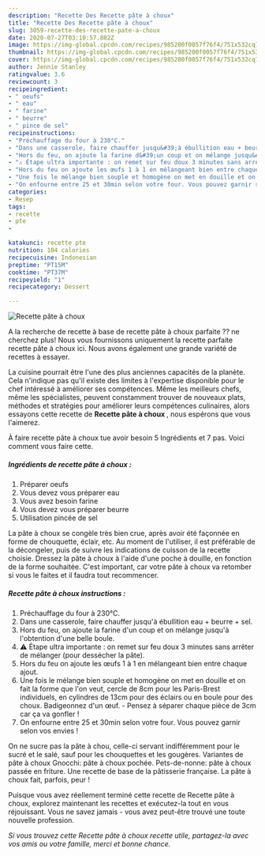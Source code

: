 ```yaml
---
description: "Recette Des Recette pâte à choux"
title: "Recette Des Recette pâte à choux"
slug: 3059-recette-des-recette-pate-a-choux
date: 2020-07-27T03:10:57.882Z
image: https://img-global.cpcdn.com/recipes/985200f0057f76f4/751x532cq70/recette-pate-a-choux-photo-principale-de-la-recette.jpg
thumbnail: https://img-global.cpcdn.com/recipes/985200f0057f76f4/751x532cq70/recette-pate-a-choux-photo-principale-de-la-recette.jpg
cover: https://img-global.cpcdn.com/recipes/985200f0057f76f4/751x532cq70/recette-pate-a-choux-photo-principale-de-la-recette.jpg
author: Jennie Stanley
ratingvalue: 3.6
reviewcount: 3
recipeingredient:
- " oeufs"
- " eau"
- " farine"
- " beurre"
- " pince de sel"
recipeinstructions:
- "Préchauffage du four à 230°C."
- "Dans une casserole, faire chauffer jusqu&#39;à ébullition eau + beurre + sel."
- "Hors du feu, on ajoute la farine d&#39;un coup et on mélange jusqu&#39;à l&#39;obtention d&#39;une belle boule."
- "⚠️ Étape ultra importante : on remet sur feu doux 3 minutes sans arrêter de mélanger (pour dessécher la pâte)."
- "Hors du feu on ajoute les œufs 1 à 1 en mélangeant bien entre chaque ajout."
- "Une fois le mélange bien souple et homogène on met en douille et on fait la forme que l&#39;on veut, cercle de 8cm pour les Paris-Brest individuels, en cylindres de 13cm pour des éclairs ou en boule pour des choux. Badigeonnez d&#39;un œuf. Pensez à séparer chaque pièce de 3cm car ça va gonfler !"
- "On enfourne entre 25 et 30min selon votre four. Vous pouvez garnir selon vos envies !"
categories:
- Resep
tags:
- recette
- pte
- 

katakunci: recette pte  
nutrition: 104 calories
recipecuisine: Indonesian
preptime: "PT15M"
cooktime: "PT37M"
recipeyield: "1"
recipecategory: Dessert

---
```



![Recette pâte à choux](https://img-global.cpcdn.com/recipes/985200f0057f76f4/751x532cq70/recette-pate-a-choux-photo-principale-de-la-recette.jpg)

A la recherche de recette à base de recette pâte à choux parfaite ?? ne cherchez plus! Nous vous fournissons uniquement la recette parfaite recette pâte à choux ici. Nous avons également une grande variété de recettes à essayer.

La cuisine pourrait être l'une des plus anciennes capacités de la planète. Cela n'indique pas qu'il existe des limites à l'expertise disponible pour le chef intéressé à améliorer ses compétences. Même les meilleurs chefs, même les spécialistes, peuvent constamment trouver de nouveaux plats, méthodes et stratégies pour améliorer leurs compétences culinaires, alors essayons cette recette de <strong> Recette pâte à choux </strong>, nous espérons que vous l'aimerez.

<!--inarticleads1-->

À faire recette pâte à choux tue avoir besoin 5 Ingrédients et 7 pas. Voici comment vous faire cette.

##### Ingrédients de recette pâte à choux :

1. Préparer  oeufs
1. Vous devez vous préparer  eau
1. Vous avez besoin  farine
1. Vous devez vous préparer  beurre
1. Utilisation  pincée de sel


La pâte à choux se congèle très bien crue, après avoir été façonnée en forme de chouquette, éclair, etc. Au moment de l&#39;utiliser, il est préférable de la décongeler, puis de suivre les indications de cuisson de la recette choisie. Dressez la pâte à choux à l&#39;aide d&#39;une poche à douille, en fonction de la forme souhaitée. C&#39;est important, car votre pâte à choux va retomber si vous le faites et il faudra tout recommencer. 

<!--inarticleads2-->

##### Recette pâte à choux instructions :

1. Préchauffage du four à 230°C.
1. Dans une casserole, faire chauffer jusqu&#39;à ébullition eau + beurre + sel.
1. Hors du feu, on ajoute la farine d&#39;un coup et on mélange jusqu&#39;à l&#39;obtention d&#39;une belle boule.
1. ⚠️ Étape ultra importante : on remet sur feu doux 3 minutes sans arrêter de mélanger (pour dessécher la pâte).
1. Hors du feu on ajoute les œufs 1 à 1 en mélangeant bien entre chaque ajout.
1. Une fois le mélange bien souple et homogène on met en douille et on fait la forme que l&#39;on veut, cercle de 8cm pour les Paris-Brest individuels, en cylindres de 13cm pour des éclairs ou en boule pour des choux. Badigeonnez d&#39;un œuf. - Pensez à séparer chaque pièce de 3cm car ça va gonfler !
1. On enfourne entre 25 et 30min selon votre four. Vous pouvez garnir selon vos envies !


On ne sucre pas la pâte à chou, celle-ci servant indifféremment pour le sucré et le salé, sauf pour les chouquettes et les gougères. Variantes de pâte à choux Gnocchi: pâte à choux pochée. Pets-de-nonne: pâte à choux passée en friture. Une recette de base de la pâtisserie française. La pâte à choux fait, parfois, peur ! 

<!--inarticleads1-->

<p>
Puisque vous avez réellement terminé cette recette de Recette pâte à choux, explorez maintenant les recettes et exécutez-la tout en vous réjouissant. Vous ne savez jamais - vous avez peut-être trouvé une toute nouvelle profession.
</p>

<p>
<i>Si vous trouvez cette Recette pâte à choux recette utile, partagez-la avec vos amis ou votre famille, merci et bonne chance.</i>
</p>
